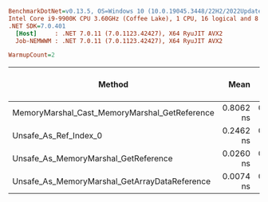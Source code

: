 ``` ini

BenchmarkDotNet=v0.13.5, OS=Windows 10 (10.0.19045.3448/22H2/2022Update)
Intel Core i9-9900K CPU 3.60GHz (Coffee Lake), 1 CPU, 16 logical and 8 physical cores
.NET SDK=7.0.401
  [Host]     : .NET 7.0.11 (7.0.1123.42427), X64 RyuJIT AVX2
  Job-NEMWWM : .NET 7.0.11 (7.0.1123.42427), X64 RyuJIT AVX2

WarmupCount=2  

```
|                                        Method |      Mean |     Error |    StdDev |    Median | Ratio | RatioSD | Completed Work Items | Lock Contentions | Code Size | Allocated | Alloc Ratio |
|---------------------------------------------- |----------:|----------:|----------:|----------:|------:|--------:|---------------------:|-----------------:|----------:|----------:|------------:|
| MemoryMarshal_Cast_MemoryMarshal_GetReference | 0.8062 ns | 0.0478 ns | 0.0988 ns | 0.7884 ns | 1.000 |    0.00 |                    - |                - |      51 B |         - |          NA |
|                         Unsafe_As_Ref_Index_0 | 0.2462 ns | 0.0357 ns | 0.0555 ns | 0.2204 ns | 0.308 |    0.08 |                    - |                - |      29 B |         - |          NA |
|          Unsafe_As_MemoryMarshal_GetReference | 0.0260 ns | 0.0220 ns | 0.0403 ns | 0.0000 ns | 0.033 |    0.05 |                    - |                - |      24 B |         - |          NA |
| Unsafe_As_MemoryMarshal_GetArrayDataReference | 0.0074 ns | 0.0118 ns | 0.0158 ns | 0.0000 ns | 0.009 |    0.02 |                    - |                - |      11 B |         - |          NA |
